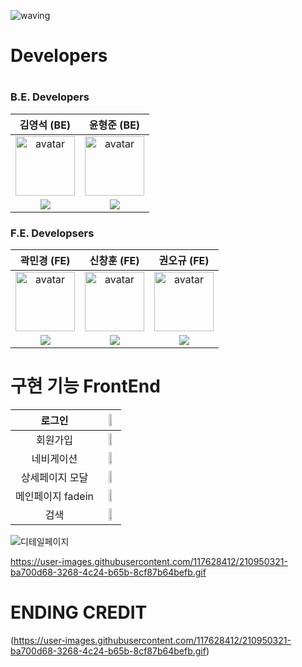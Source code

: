 
![waving](https://capsule-render.vercel.app/api?type=waving&height=200&fontAlignY=40&text=BE1RUN&color=gradient)

<h1>  Developers <h1/>

### B.E. Developers 
| 김영석 (BE) | 윤형준 (BE)|
| :--: | :--: |
|<img width="95px" height="95px" src="     " alt="avatar" />               |<img width="95px" height="95px" src="      " alt="avatar" />                |
| [<img src="https://img.shields.io/badge/GitHub-181717?style=for-the-badge&logo=GitHub&logoColor=white"/>](https://github.com/yyeongseok) | [<img src="https://img.shields.io/badge/GitHub-181717?style=for-the-badge&logo=GitHub&logoColor=white"/>](https://github.com/hysy9255) |

### F.E. Developsers
| 곽민경 (FE)| 신창훈 (FE)| 권오규 (FE)|
| :--: | :--: | :--: |
|<img width="95px" height="95px" src="     " alt="avatar" />               |<img width="95px" height="95px" src="     " alt="avatar" />                |<img width="95px" height="95px" src="       " alt="avatar" />               |
| [<img src="https://img.shields.io/badge/GitHub-181717?style=for-the-badge&logo=GitHub&logoColor=white"/>](https://github.com/mikio999) | [<img src="https://img.shields.io/badge/GitHub-181717?style=for-the-badge&logo=GitHub&logoColor=white"/>](https://github.com/Godspear88) | [<img src="https://img.shields.io/badge/GitHub-181717?style=for-the-badge&logo=GitHub&logoColor=white"/>](https://github.com/Oh9yu) |


# 구현 기능  FrontEnd

| 로그인 | <img width=50% src=https://user-images.githubusercontent.com/117628412/210352969-c0388e86-f8b1-417a-ae48-fa3073a3166e.gif> |
| :--: | :--: |
| 회원가입 | <img width=50% src=https://user-images.githubusercontent.com/117628412/210353217-4f7275be-f915-47b5-b31c-cb08660d038a.gif> |
| 네비게이션  | <img width=50% src=[https://user-images.githubusercontent.com/117628412/210353127-faa27bc4-c00c-4bc0-9da8-f1eb6b4ba8ae.gif](https://user-images.githubusercontent.com/117628412/210949583-65f2e0f1-2e74-4e58-81db-56b436c99595.gif)> |
| 상세페이지 모달 | <img width=50% src=https://user-images.githubusercontent.com/117628412/210949583-65f2e0f1-2e74-4e58-81db-56b436c99595.gif> |
| 메인페이지 fadein | <img width=50% src=https://user-images.githubusercontent.com/117628412/210353855-ee47954d-c5af-46d3-85d1-49ac586d5179.gif> |
| 검색 | <img width=50% src="https://user-images.githubusercontent.com/117628412/210353734-7466faa2-99cd-48ec-86f3-f8dfe9ad36ad.gif"> |  

  
 ![디테일페이지](https://user-images.githubusercontent.com/117628412/210949583-65f2e0f1-2e74-4e58-81db-56b436c99595.gif)
  
  https://user-images.githubusercontent.com/117628412/210950321-ba700d68-3268-4c24-b65b-8cf87b64befb.gif
  
<h1>ENDING CREDIT</h1>
  
<img >(https://user-images.githubusercontent.com/117628412/210950321-ba700d68-3268-4c24-b65b-8cf87b64befb.gif)
